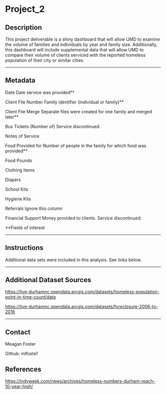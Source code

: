 Project_2
==============================



Description
------------

This project deliverable is a shiny dashboard that will allow UMD to examine the volume of families and individuals by year and family size.  Additionally, this dashboard will include supplemental data that will allow UMD to compare their volume of clients serviced with the reported homeless population of their city or similar cities.


------------



Metadata
------------

Date	Date service was provided**

Client File Number	Family identifier (individual or family)**

Client File Merge	Separate files were created for one family and merged later**

Bus Tickets (Number of)	 Service discontinued.

Notes of Service	

Food Provided for	Number of people in the family for which food was provided**

Food Pounds

Clothing Items	

Diapers

School Kits

Hygiene Kits

Referrals	Ignore this column


Financial Support	Money provided to clients. Service discontinued.


**Fields of interest

------------


Instructions
------------

Additional data sets were included in this analysis.  See links below.


------------


Additional Dataset Sources
------------

https://live-durhamnc.opendata.arcgis.com/datasets/homeless-population-point-in-time-count/data

https://live-durhamnc.opendata.arcgis.com/datasets/foreclosure-2006-to-2016


------------



Contact 
--------

Meagan Foster

Github: mlfoste1





References
------------

https://indyweek.com/news/archives/homeless-numbers-durham-reach-10-year-high/



